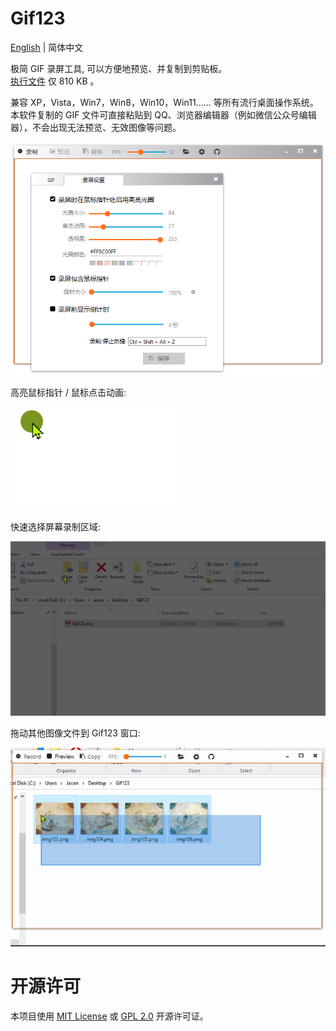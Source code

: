 <h1> Gif123 </h1>  

[English](./README.en_US.md) | 简体中文

极简 GIF 录屏工具, 可以方便地预览、并复制到剪贴板。  
[执行文件](https://gif123.aardio.com/download/Gif123.7z) 仅 810 KB 。

兼容 XP，Vista，Win7，Win8，Win10，Win11...... 等所有流行桌面操作系统。 本软件复制的 GIF 文件可直接粘贴到 QQ、浏览器编辑器（例如微信公众号编辑器），不会出现无法预览、无效图像等问题。 

![screenshot](./screenshots/zh.png)

高亮鼠标指针 / 鼠标点击动画:

![screenshot](./screenshots/click-animation.gif)

快速选择屏幕录制区域:

![screenshot](./screenshots/area.gif)

拖动其他图像文件到 Gif123 窗口:

![screenshot](./screenshots/opt.gif)

# 开源许可

本项目使用  [MIT License](./LICENSE) 或 [GPL 2.0](LICENSE-GPL) 开源许可证。

